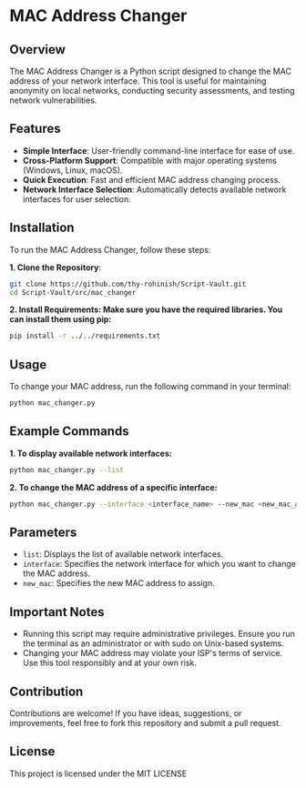 # MAC Address Changer 

## Overview

The MAC Address Changer is a Python script designed to change the MAC address of your network interface. This tool is useful for maintaining anonymity on local networks, conducting security assessments, and testing network vulnerabilities. 

## Features

- **Simple Interface**: User-friendly command-line interface for ease of use.
- **Cross-Platform Support**: Compatible with major operating systems (Windows, Linux, macOS).
- **Quick Execution**: Fast and efficient MAC address changing process.
- **Network Interface Selection**: Automatically detects available network interfaces for user selection.

## Installation

To run the MAC Address Changer, follow these steps:

**1. Clone the Repository**:

``` bash
git clone https://github.com/thy-rohinish/Script-Vault.git
cd Script-Vault/src/mac_changer
```

**2. Install Requirements: Make sure you have the required libraries. You can install them using pip:**

``` bash
pip install -r ../../requirements.txt
```

## Usage

To change your MAC address, run the following command in your terminal:

``` bash
python mac_changer.py
```

## Example Commands

**1. To display available network interfaces:**
``` bash
python mac_changer.py --list
```

**2. To change the MAC address of a specific interface:**
``` bash
python mac_changer.py --interface <interface_name> --new_mac <new_mac_address>
```

## Parameters

- ```list```: Displays the list of available network interfaces.
- ```interface```: Specifies the network interface for which you want to change the MAC address.
- ```new_mac```: Specifies the new MAC address to assign.

## Important Notes

- Running this script may require administrative privileges. Ensure you run the terminal as an administrator or with sudo on Unix-based systems.
- Changing your MAC address may violate your ISP's terms of service. Use this tool responsibly and at your own risk.

## Contribution

Contributions are welcome! If you have ideas, suggestions, or improvements, feel free to fork this repository and submit a pull request.

## License

This project is licensed under the MIT LICENSE
